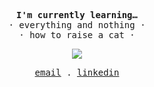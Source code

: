 <p align="center">
  <samp><strong>I'm currently learning…</strong><samp><br>
  <samp>· everything and nothing ·</samp><br>
  <samp>· how to raise a cat ·</samp>
</p>

<p align="center">
    <img src="https://user-images.githubusercontent.com/107719378/215003518-1df69c02-aee1-4a5e-8a46-b22e9cc3dc28.svg"></img>
</p>
      
<p align="center">
  <samp>
    <a href="mailto:For.Mohammad.Asadpour@gmail.com">email</a> .
    <a href="https://www.linkedin.com/in/mohammad-asadpour-96749026a/">linkedin</a>
  </samp>
</p>
      
